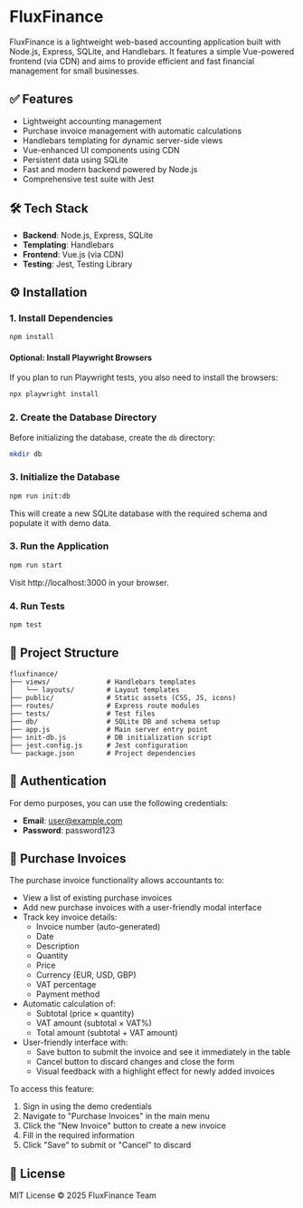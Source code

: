 # FluxFinance

FluxFinance is a lightweight web-based accounting application built with Node.js, Express, SQLite, and Handlebars. It features a simple Vue-powered frontend (via CDN) and aims to provide efficient and fast financial management for small businesses.

## ✅ Features

- Lightweight accounting management
- Purchase invoice management with automatic calculations
- Handlebars templating for dynamic server-side views
- Vue-enhanced UI components using CDN
- Persistent data using SQLite
- Fast and modern backend powered by Node.js
- Comprehensive test suite with Jest

## 🛠 Tech Stack

- **Backend**: Node.js, Express, SQLite
- **Templating**: Handlebars
- **Frontend**: Vue.js (via CDN)
- **Testing**: Jest, Testing Library

## ⚙️ Installation

### 1. Install Dependencies

```bash
npm install
```

#### Optional: Install Playwright Browsers

If you plan to run Playwright tests, you also need to install the browsers:

```bash
npx playwright install
```


### 2. Create the Database Directory

Before initializing the database, create the `db` directory:

```bash
mkdir db
```

### 3. Initialize the Database

```bash
npm run init:db
```

This will create a new SQLite database with the required schema and populate it with demo data.

### 3. Run the Application

```bash
npm run start
```

Visit http://localhost:3000 in your browser.

### 4. Run Tests

```bash
npm test
```

## 📁 Project Structure

```
fluxfinance/
├── views/              # Handlebars templates
│   └── layouts/        # Layout templates
├── public/             # Static assets (CSS, JS, icons)
├── routes/             # Express route modules
├── tests/              # Test files
├── db/                 # SQLite DB and schema setup
├── app.js              # Main server entry point
├── init-db.js          # DB initialization script
├── jest.config.js      # Jest configuration
└── package.json        # Project dependencies
```

## 🔐 Authentication

For demo purposes, you can use the following credentials:
- **Email**: user@example.com
- **Password**: password123

## 📝 Purchase Invoices

The purchase invoice functionality allows accountants to:

- View a list of existing purchase invoices
- Add new purchase invoices with a user-friendly modal interface
- Track key invoice details:
  - Invoice number (auto-generated)
  - Date
  - Description
  - Quantity
  - Price
  - Currency (EUR, USD, GBP)
  - VAT percentage
  - Payment method
- Automatic calculation of:
  - Subtotal (price × quantity)
  - VAT amount (subtotal × VAT%)
  - Total amount (subtotal + VAT amount)
- User-friendly interface with:
  - Save button to submit the invoice and see it immediately in the table
  - Cancel button to discard changes and close the form
  - Visual feedback with a highlight effect for newly added invoices

To access this feature:
1. Sign in using the demo credentials
2. Navigate to "Purchase Invoices" in the main menu
3. Click the "New Invoice" button to create a new invoice
4. Fill in the required information
5. Click "Save" to submit or "Cancel" to discard

## 📃 License

MIT License © 2025 FluxFinance Team